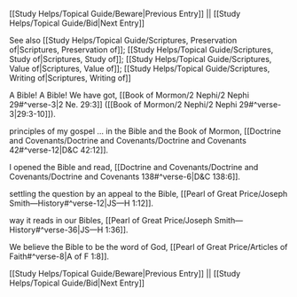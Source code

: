[[Study Helps/Topical Guide/Beware|Previous Entry]]  ||  [[Study Helps/Topical Guide/Bid|Next Entry]]

 See also [[Study Helps/Topical Guide/Scriptures, Preservation of|Scriptures, Preservation of]]; [[Study Helps/Topical Guide/Scriptures, Study of|Scriptures, Study of]]; [[Study Helps/Topical Guide/Scriptures, Value of|Scriptures, Value of]]; [[Study Helps/Topical Guide/Scriptures, Writing of|Scriptures, Writing of]]

 A Bible! A Bible! We have got, [[Book of Mormon/2 Nephi/2 Nephi 29#^verse-3|2 Ne. 29:3]] ([[Book of Mormon/2 Nephi/2 Nephi 29#^verse-3|29:3-10]]).

 principles of my gospel ... in the Bible and the Book of Mormon, [[Doctrine and Covenants/Doctrine and Covenants/Doctrine and Covenants 42#^verse-12|D&C 42:12]].

 I opened the Bible and read, [[Doctrine and Covenants/Doctrine and Covenants/Doctrine and Covenants 138#^verse-6|D&C 138:6]].

 settling the question by an appeal to the Bible, [[Pearl of Great Price/Joseph Smith—History#^verse-12|JS—H 1:12]].

 way it reads in our Bibles, [[Pearl of Great Price/Joseph Smith—History#^verse-36|JS—H 1:36]].

 We believe the Bible to be the word of God, [[Pearl of Great Price/Articles of Faith#^verse-8|A of F 1:8]].

[[Study Helps/Topical Guide/Beware|Previous Entry]]  ||  [[Study Helps/Topical Guide/Bid|Next Entry]]